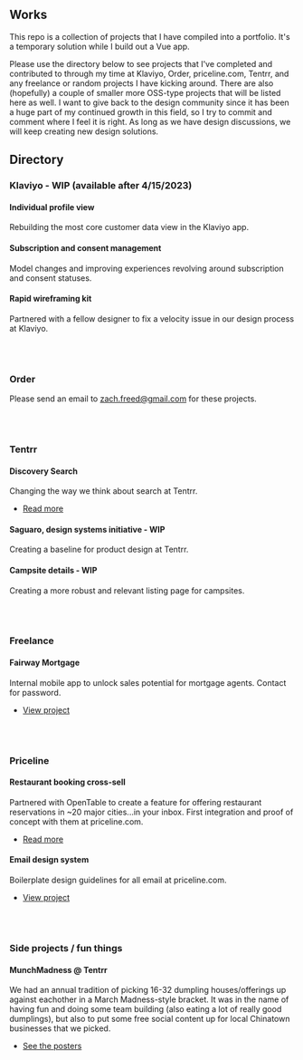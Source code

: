 ## Works
This repo is a collection of projects that I have compiled into a portfolio. It's a temporary solution while I build out a Vue app.

Please use the directory below to see projects that I've completed and contributed to through my time at Klaviyo, Order, priceline.com, Tentrr, and any freelance or random projects I have kicking around. There are also (hopefully) a couple of smaller more OSS-type projects that will be listed here as well. I want to give back to the design community since it has been a huge part of my continued growth in this field, so I try to commit and comment where I feel it is right. As long as we have design discussions, we will keep creating new design solutions.

## Directory

### Klaviyo - WIP (available after 4/15/2023)
#### Individual profile view
Rebuilding the most core customer data view in the Klaviyo app.

#### Subscription and consent management
Model changes and improving experiences revolving around subscription and consent statuses.

#### Rapid wireframing kit
Partnered with a fellow designer to fix a velocity issue in our design process at Klaviyo.

<br></br>

### Order
Please send an email to zach.freed@gmail.com for these projects.

<br></br>

### Tentrr
#### Discovery Search
Changing the way we think about search at Tentrr.
* [Read more](https://docs.google.com/document/d/13xBF7g17F8bIhZLGIATJhMqWLIay6zgKlaoc3K65w4o/)

#### Saguaro, design systems initiative - WIP
Creating a baseline for product design at Tentrr.

#### Campsite details - WIP
Creating a more robust and relevant listing page for campsites.

<br></br>

### Freelance
#### Fairway Mortgage
Internal mobile app to unlock sales potential for mortgage agents. Contact for password.
* [View project](https://www.figma.com/file/kzEOjNdnIto3yY8jUj7OnF/Leads-%E2%80%93-Mobile-app-(ALPHA%2C-P1)?node-id=58%3A2&t=hd4KAjka96ynYct3-1)

<br></br>

### Priceline
#### Restaurant booking cross-sell
Partnered with OpenTable to create a feature for offering restaurant reservations in ~20 major cities...in your inbox. First integration and proof of concept with them at priceline.com.
* [Read more](/projects/priceline/opentable/)

#### Email design system
Boilerplate design guidelines for all email at priceline.com.
* [View project](https://www.behance.net/gallery/61502597/Email-Design-System)

<br></br>

### Side projects / fun things
#### MunchMadness @ Tentrr
We had an annual tradition of picking 16-32 dumpling houses/offerings up against eachother in a March Madness-style bracket. It was in the name of having fun and doing some team building (also eating a lot of really good dumplings), but also to put some free social content up for local Chinatown businesses that we picked.

* [See the posters](/projects/fun/munchmadness/)
